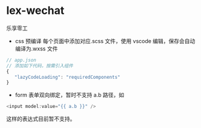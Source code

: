 # lex-wechat

乐享零工

- css 预编译
  每个页面中添加对应.scss 文件，使用 vscode 编辑，保存会自动编译为.wxss 文件

```js
// app.json
// 添加如下代码，按需引入组件
{
   "lazyCodeLoading": "requiredComponents"
}
```

- form 表单双向绑定，暂时不支持 a.b 路径，如

```js
<input model:value="{{ a.b }}" />
```

这样的表达式目前暂不支持。
